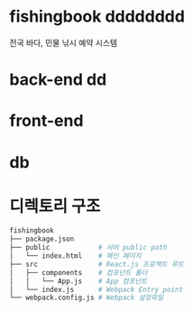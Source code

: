 # fishingbook dddddddd
전국 바다, 민물 낚시 예약 시스템

# back-end dd

# front-end

# db

# 디렉토리 구조
```bash
fishingbook
├── package.json         
├── public            # 서버 public path
│   └── index.html    # 메인 페이지
├── src               # React.js 프로젝트 루트
│   ├── components    # 컴포넌트 폴더
│   │   └── App.js    # App 컴포넌트
│   └── index.js      # Webpack Entry point
└── webpack.config.js # Webpack 설정파일
```

